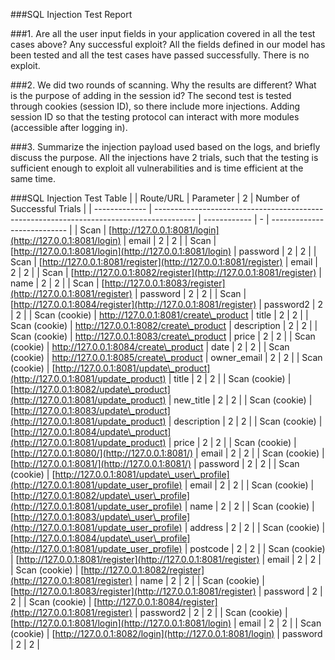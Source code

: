 ###SQL Injection Test Report

###1. Are all the user input fields in your application covered in all the test cases above? Any successful exploit?
All the fields defined in our model has been tested and all the test cases have passed successfully. There is no exploit.

###2. We did two rounds of scanning. Why the results are different? What is the purpose of adding in the session id?
The second test is tested through cookies (session ID), so there include more injections. Adding session ID so that the testing protocol can interact with 
more modules (accessible after logging in).

###3. Summarize the injection payload used based on the logs, and briefly discuss the purpose.
All the injections have 2 trials, such that the testing is sufficient enough to exploit all vulnerabilities and is time efficient at the same time.


###SQL Injection Test Table
|               | Route/URL                                                                                | Parameter    | 2 | Number of Successful Trials |
| ------------- | ---------------------------------------------------------------------------------------- | ------------ | - | --------------------------- |
| Scan          | [http://127.0.0.1:8081/login](http://127.0.0.1:8081/login)                               | email        | 2 | 2                           |
| Scan          | [http://127.0.0.1:8081/login](http://127.0.0.1:8081/login)                               | password     | 2 | 2                           |
| Scan          | [http://127.0.0.1:8081/register](http://127.0.0.1:8081/register)                         | email        | 2 | 2                           |
| Scan          | [http://127.0.0.1:8082/register](http://127.0.0.1:8081/register)                         | name         | 2 | 2                           |
| Scan          | [http://127.0.0.1:8083/register](http://127.0.0.1:8081/register)                         | password     | 2 | 2                           |
| Scan          | [http://127.0.0.1:8084/register](http://127.0.0.1:8081/register)                         | password2    | 2 | 2                           |
| Scan (cookie) | http://127.0.0.1:8081/create\_product                                                    | title        | 2 | 2                           |
| Scan (cookie) | http://127.0.0.1:8082/create\_product                                                    | description  | 2 | 2                           |
| Scan (cookie) | http://127.0.0.1:8083/create\_product                                                    | price        | 2 | 2                           |
| Scan (cookie) | http://127.0.0.1:8084/create\_product                                                    | date         | 2 | 2                           |
| Scan (cookie) | http://127.0.0.1:8085/create\_product                                                    | owner\_email | 2 | 2                           |
| Scan (cookie) | [http://127.0.0.1:8081/update\_product](http://127.0.0.1:8081/update_product)            | title        | 2 | 2                           |
| Scan (cookie) | [http://127.0.0.1:8082/update\_product](http://127.0.0.1:8081/update_product)            | new\_title   | 2 | 2                           |
| Scan (cookie) | [http://127.0.0.1:8083/update\_product](http://127.0.0.1:8081/update_product)            | description  | 2 | 2                           |
| Scan (cookie) | [http://127.0.0.1:8084/update\_product](http://127.0.0.1:8081/update_product)            | price        | 2 | 2                           |
| Scan (cookie) | [http://127.0.0.1:8080/](http://127.0.0.1:8081/)                                         | email        | 2 | 2                           |
| Scan (cookie) | [http://127.0.0.1:8081/](http://127.0.0.1:8081/)                                         | password     | 2 | 2                           |
| Scan (cookie) | [http://127.0.0.1:8081/update\_user\_profile](http://127.0.0.1:8081/update_user_profile) | email        | 2 | 2                           |
| Scan (cookie) | [http://127.0.0.1:8082/update\_user\_profile](http://127.0.0.1:8081/update_user_profile) | name         | 2 | 2                           |
| Scan (cookie) | [http://127.0.0.1:8083/update\_user\_profile](http://127.0.0.1:8081/update_user_profile) | address      | 2 | 2                           |
| Scan (cookie) | [http://127.0.0.1:8084/update\_user\_profile](http://127.0.0.1:8081/update_user_profile) | postcode     | 2 | 2                           |
| Scan (cookie) | [http://127.0.0.1:8081/register](http://127.0.0.1:8081/register)                         | email        | 2 | 2                           |
| Scan (cookie) | [http://127.0.0.1:8082/register](http://127.0.0.1:8081/register)                         | name         | 2 | 2                           |
| Scan (cookie) | [http://127.0.0.1:8083/register](http://127.0.0.1:8081/register)                         | password     | 2 | 2                           |
| Scan (cookie) | [http://127.0.0.1:8084/register](http://127.0.0.1:8081/register)                         | password2    | 2 | 2                           |
| Scan (cookie) | [http://127.0.0.1:8081/login](http://127.0.0.1:8081/login)                               | email        | 2 | 2                           |
| Scan (cookie) | [http://127.0.0.1:8082/login](http://127.0.0.1:8081/login)                               | password     | 2 | 2                           |


